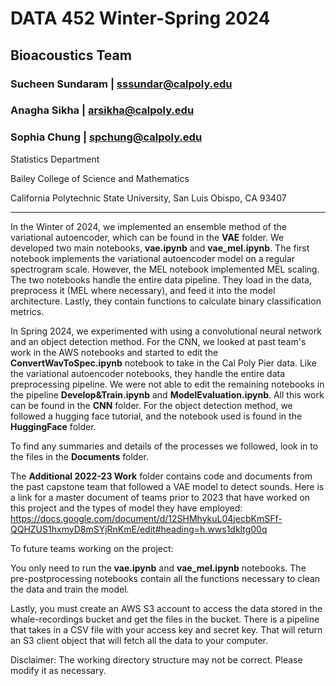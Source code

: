 # DATA 452 Winter-Spring 2024
## Bioacoustics Team

### Sucheen Sundaram | sssundar@calpoly.edu
### Anagha Sikha | arsikha@calpoly.edu
### Sophia Chung | spchung@calpoly.edu

Statistics Department

Bailey College of Science and Mathematics

California Polytechnic State University, San Luis Obispo, CA 93407


----------------------------------------------------------------------------------------------------------------------------------------------------------------------------------------------------------

In the Winter of 2024, we implemented an ensemble method of the variational autoencoder, which can be found in the **VAE** folder. We developed two main notebooks, **vae.ipynb** and **vae_mel.ipynb**. The first notebook implements the variational autoencoder model on a regular spectrogram scale. However, the MEL notebook implemented MEL scaling. The two notebooks handle the entire data pipeline. They load in the data, preprocess it (MEL where necessary), and feed it into the model architecture. Lastly, they contain functions to calculate binary classification metrics.

In Spring 2024, we experimented with using a convolutional neural network and an object detection method. For the CNN, we looked at past team's work in the AWS notebooks and started to edit the **ConvertWavToSpec.ipynb** notebook to take in the Cal Poly Pier data. Like the variational autoencoder notebooks, they handle the entire data preprocessing pipeline. We were not able to edit the remaining notebooks in the pipeline **Develop&Train.ipynb** and **ModelEvaluation.ipynb**. All this work can be found in the **CNN** folder. For the object detection method, we followed a hugging face tutorial, and the notebook used is found in the **HuggingFace** folder.

To find any summaries and details of the processes we followed, look in to the files in the **Documents** folder.

The **Additional 2022-23 Work** folder contains code and documents from the past capstone team that followed a VAE model to detect sounds. 
Here is a link for a master document of teams prior to 2023 that have worked on this project and the types of model they have employed: https://docs.google.com/document/d/12SHMhykuL04jecbKmSFf-QQHZUS1hxmyD8mSYjRnKmE/edit#heading=h.wws1dkltg00q 


To future teams working on the project:

You only need to run the **vae.ipynb** and **vae_mel.ipynb** notebooks. The pre-postprocessing notebooks contain all the functions necessary to clean the data and train the model.

Lastly, you must create an AWS S3 account to access the data stored in the whale-recordings bucket and get the files in the bucket. There is a pipeline that takes in a CSV file with your access key and secret key. That will return an S3 client object that will fetch all the data to your computer.

Disclaimer: The working directory structure may not be correct. Please modify it as necessary.
